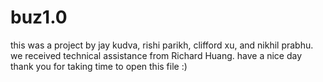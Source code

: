 # buz1.0
this was a project by jay kudva, rishi parikh, clifford xu, and nikhil prabhu. we received technical assistance from Richard Huang.
have a nice day
thank you for taking time to open this file
:)
